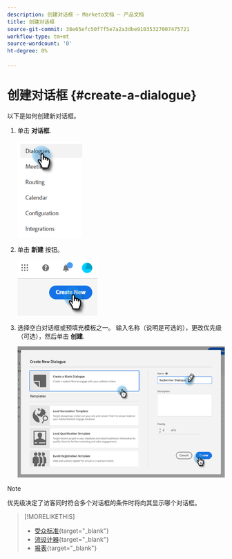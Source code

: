 ```yaml
---
description: 创建对话框 — Marketo文档 — 产品文档
title: 创建对话框
source-git-commit: 38e65efc50f7f5e7a2a3dbe91035327007475721
workflow-type: tm+mt
source-wordcount: '0'
ht-degree: 0%

---
```


# 创建对话框 {#create-a-dialogue}

以下是如何创建新对话框。

1. 单击 **对话框**.

   ![](assets/create-a-dialogue-1.png)

1. 单击 **新建** 按钮。

   ![](assets/create-a-dialogue-2.png)

1. 选择空白对话框或预填充模板之一。 输入名称（说明是可选的），更改优先级（可选），然后单击 **创建**.

   ![](assets/create-a-dialogue-3.png)

>[!NOTE]
>
>优先级决定了访客同时符合多个对话框的条件时将向其显示哪个对话框。

>[!MORELIKETHIS]
>
>* [受众标准](/help/marketo/product-docs/demand-generation/dynamic-chat/dialogues/audience-criteria.md){target=&quot;_blank&quot;}
>* [流设计器](/help/marketo/product-docs/demand-generation/dynamic-chat/dialogues/stream-designer.md){target=&quot;_blank&quot;}
>* [报表](/help/marketo/product-docs/demand-generation/dynamic-chat/dialogues/reports.md){target=&quot;_blank&quot;}

